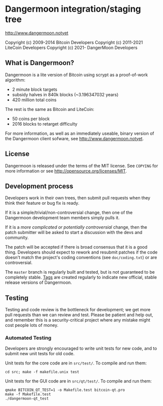 Dangermoon integration/staging tree
================================

http://www.dangermoon.notyet

Copyright (c) 2009-2014 Bitcoin Developers
Copyright (c) 2011-2021 LiteCoin Developers
Copyright (c) 2021-     DangerMoon Developers

What is Dangermoon?
----------------

Dangermoon is a lite version of Bitcoin using scrypt as a proof-of-work algorithm:
 - 2 minute block targets
 - subsidy halves in 840k blocks (~3.196347032 years)
 - 420 million total coins

The rest is the same as Bitcoin and LiteCoin:
 - 50 coins per block
 - 2016 blocks to retarget difficulty

For more information, as well as an immediately useable, binary version of
the Dangermoon client sofware, see http://www.dangermoon.notyet.

License
-------

Dangermoon is released under the terms of the MIT license. See `COPYING` for more
information or see http://opensource.org/licenses/MIT.

Development process
-------------------

Developers work in their own trees, then submit pull requests when they think
their feature or bug fix is ready.

If it is a simple/trivial/non-controversial change, then one of the Dangermoon
development team members simply pulls it.

If it is a *more complicated or potentially controversial* change, then the patch
submitter will be asked to start a discussion with the devs and community.

The patch will be accepted if there is broad consensus that it is a good thing.
Developers should expect to rework and resubmit patches if the code doesn't
match the project's coding conventions (see `doc/coding.txt`) or are
controversial.

The `master` branch is regularly built and tested, but is not guaranteed to be
completely stable. [Tags](https://github.com/dangermoon-project/dangermoon/tags) are created
regularly to indicate new official, stable release versions of Dangermoon.

Testing
-------

Testing and code review is the bottleneck for development; we get more pull
requests than we can review and test. Please be patient and help out, and
remember this is a security-critical project where any mistake might cost people
lots of money.

### Automated Testing

Developers are strongly encouraged to write unit tests for new code, and to
submit new unit tests for old code.

Unit tests for the core code are in `src/test/`. To compile and run them:

    cd src; make -f makefile.unix test

Unit tests for the GUI code are in `src/qt/test/`. To compile and run them:

    qmake BITCOIN_QT_TEST=1 -o Makefile.test bitcoin-qt.pro
    make -f Makefile.test
    ./dangermoon-qt_test

